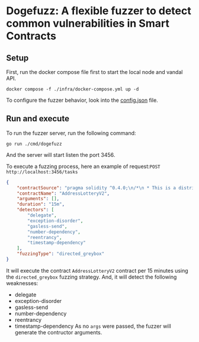# Dogefuzz: A flexible fuzzer to detect common vulnerabilities in Smart Contracts

## Setup
First, run the docker compose file first to start the local node and vandal API.
```
docker compose -f ./infra/docker-compose.yml up -d
```

To configure the fuzzer behavior, look into the [config.json](config.json) file.

## Run and execute
To run the fuzzer server, run the following command:
```
go run ./cmd/dogefuzz
```
And the server will start listen the port 3456.

To execute a fuzzing process, here an example of request:`POST http://localhost:3456/tasks`
```json
{
    "contractSource": "pragma solidity ^0.4.0;\n/*\n * This is a distributed lottery that chooses random addresses as lucky addresses. If these\n * participate, they get the jackpot: the whole balance of the contract, including the ticket\n * price. Of course one address can only win once. The owner regularly reseeds the secret\n * seed of the contract (based on which the lucky addresses are chosen), so if you did not win,\n * just wait for a reseed and try again! Contract addresses cannot play for obvious reasons.\n *\n * Jackpot chance:   1 in 8\n*/\ncontract AddressLotteryV2{\n    struct SeedComponents{\n        uint component1;\n        uint component2;\n        uint component3;\n        uint component4;\n    }\n    \n    address owner;\n    uint private secretSeed;\n    uint private lastReseed;\n    \n    uint winnerLuckyNumber = 7;\n    \n    uint public ticketPrice = 0.1 ether;\n        \n    mapping (address => bool) participated;\n\n    modifier onlyOwner() {\n        require(msg.sender == owner);\n        _;\n    }\n  \n    modifier onlyHuman() {\n        require(msg.sender == tx.origin);\n        _;\n    }\n    \n    function AddressLotteryV2() {\n        owner = msg.sender;\n        reseed(SeedComponents(12345678, 0x12345678, 0xabbaeddaacdc, 0x22222222));\n    }\n    \n    function setTicketPrice(uint newPrice) onlyOwner {\n        ticketPrice = newPrice;\n    }\n    \n    function participate() payable onlyHuman { \n        require(msg.value == ticketPrice);\n        \n        // every address can only win once, obviously\n        require(!participated[msg.sender]);\n        \n        if ( luckyNumberOfAddress(msg.sender) == winnerLuckyNumber)\n        {\n            participated[msg.sender] = true;\n            require(msg.sender.call.value(this.balance)());\n        }\n    }\n    \n    function luckyNumberOfAddress(address addr) constant returns(uint n){\n        // 1 in 8 chance\n        n = uint(keccak256(uint(addr), secretSeed)[0]) % 8;\n    }\n    \n    function reseed(SeedComponents components) internal{\n        secretSeed = uint256(keccak256(\n            components.component1,\n            components.component2,\n            components.component3,\n            components.component4\n        ));\n        lastReseed = block.number;\n    }\n    \n    function kill() onlyOwner {\n        suicide(owner);\n    }\n    \n    function forceReseed() onlyOwner{\n        SeedComponents s;\n        s.component1 = uint(msg.sender);\n        s.component2 = uint256(block.blockhash(block.number - 1));\n        s.component3 = block.number * 1337;\n        s.component4 = tx.gasprice * 7;\n        reseed(s);\n    }\n    \n    function () payable {}\n    \n    // DEBUG, DELETE BEFORE DEPLOYMENT!!\n    function _myLuckyNumber() constant returns(uint n){\n        n = luckyNumberOfAddress(msg.sender);\n    }\n}",
    "contractName": "AddressLotteryV2",
    "arguments": [],
    "duration": "15m",
    "detectors": [
        "delegate",
        "exception-disorder",
        "gasless-send",
        "number-dependency",
        "reentrancy",
        "timestamp-dependency"
    ],
    "fuzzingType": "directed_greybox"
}
```

It will execute the contract `AddressLotteryV2` contract per 15 minutes using the `directed_greybox` fuzzing strategy. And, it will detect the following weaknesses:
- delegate
- exception-disorder
- gasless-send
- number-dependency
- reentrancy
- timestamp-dependency
As no `args` were passed, the fuzzer will generate the contructor arguments.
